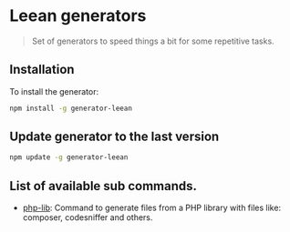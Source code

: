 # Leean generators

> Set of generators to speed things a bit for some repetitive tasks.

## Installation

To install the generator:

```bash
npm install -g generator-leean
```

## Update generator to the last version

```bash
npm update -g generator-leean
```

## List of available sub commands.

- [php-lib](https://github.com/moxie-leean/generators/tree/master/generators/php-lib): Command to generate files from a PHP library with files like: composer, codesniffer and others.
